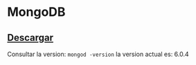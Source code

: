 #	MongoDB





























##	[Descargar](https://www.mongodb.com/try/download/community)
Consultar la version: `mongod -version` la version actual es: 6.0.4